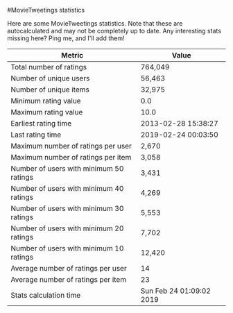 #MovieTweetings statistics

Here are some MovieTweetings statistics. Note that these are autocalculated and may not be completely up to date. Any interesting stats missing here? Ping me, and I'll add them!

Metric | Value
--- | ---
Total number of ratings                 | 764,049
Number of unique users                  | 56,463
Number of unique items                  | 32,975
Minimum rating value                    | 0.0
Maximum rating value                    | 10.0
Earliest rating time                    | 2013-02-28 15:38:27
Last rating time                        | 2019-02-24 00:03:50
Maximum number of ratings per user      | 2,670
Maximum number of ratings per item      | 3,058
Number of users with minimum 50 ratings | 3,431
Number of users with minimum 40 ratings | 4,269
Number of users with minimum 30 ratings | 5,553
Number of users with minimum 20 ratings | 7,702
Number of users with minimum 10 ratings | 12,420
Average number of ratings per user      | 14
Average number of ratings per item      | 23
Stats calculation time                  | Sun Feb 24 01:09:02 2019

